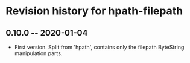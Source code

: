 # Revision history for hpath-filepath

## 0.10.0 -- 2020-01-04

* First version. Split from 'hpath', contains only the filepath ByteString manipulation parts.
